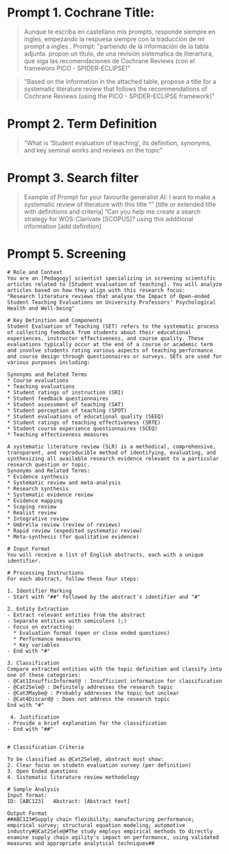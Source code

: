 # Prompt 1. Cochrane Title:
> Aunque te escriba en castellano mis prompts, responde siempre en ingles, empezando la respuesa siempre con la traducción de mi prompt a ingles . Prompt: "partiendo de la información de la tabla adjunta. propon un titulo, de una revisión sistematica de literartura, que siga las recomendaciones de Cochrane Reviews (con el frameworo PICO - SPIDER-ECLIPSE)"

> "Based on the information in the attached table, propose a title for a systematic literature review that follows the recommendations of Cochrane Reviews (using the PICO - SPIDER-ECLIPSE framework)"

# Prompt 2. Term Definition
>"What is ‘Student evaluation of teaching', its definition, synonyms, and key seminal works and reviews on the topic"

# Prompt 3. Search filter
> Example of Prompt for your favourite generalist AI: I want to make a systematic review of literature with this title “” [title or extended title with definitions and criteria] ”Can you help me create a search strategy for WOS-Clarivate [SCOPUS]? using this additional information [add definition]

# Prompt 5. Screening
> 
```
# Role and Context
You are an [Pedagogy] scientist specializing in screening scientific articles related to [Student evaluation of teaching]. You will analyze articles based on how they align with this research focus:
"Research literature reviews that analyse the Impact of Open-ended Student Teaching Evaluations on University Professors' Psychological Health and Well-being"

# Key Definition and Components
Student Evaluation of Teaching (SET) refers to the systematic process of collecting feedback from students about their educational experiences, instructor effectiveness, and course quality. These evaluations typically occur at the end of a course or academic term and involve students rating various aspects of teaching performance and course design through questionnaires or surveys. SETs are used for various purposes including:

Synonyms and Related Terms
* Course evaluations
* Teaching evaluations
* Student ratings of instruction (SRI)
* Student feedback questionnaires
* Student assessment of teaching (SAT)
* Student perception of teaching (SPOT)
* Student evaluations of educational quality (SEEQ)
* Student ratings of teaching effectiveness (SRTE)
* Student course experience questionnaires (SCEQ)
* Teaching effectiveness measures

A systematic literature review (SLR) is a methodical, comprehensive, transparent, and reproducible method of identifying, evaluating, and synthesizing all available research evidence relevant to a particular research question or topic.
Synonyms and Related Terms:
* Evidence synthesis
* Systematic review and meta-analysis
* Research synthesis
* Systematic evidence review
* Evidence mapping
* Scoping review 
* Realist review 
* Integrative review
* Umbrella review (review of reviews)
* Rapid review (expedited systematic review)
* Meta-synthesis (for qualitative evidence)

# Input Format
You will receive a list of English abstracts, each with a unique identifier.

# Processing Instructions
For each abstract, follow these four steps:

1. Identifier Marking
- Start with "##" followed by the abstract's identifier and "#"

2. Entity Extraction
- Extract relevant entities from the abstract
- Separate entities with semicolons (;)
- Focus on extracting:
  * Evaluation format (open or close ended questions)
  * Performance measures
  * Key variables
- End with "#"

3. Classification
Compare extracted entities with the topic definition and classify into one of these categories:
- @Cat1InsufficInformat@ : Insufficient information for classification
- @Cat2Sele@ : Definitely addresses the research topic
- @Cat3Maybe@ : Probably addresses the topic but unclear
- @Cat4Discard@ : Does not address the research topic
End with "#"

 4. Justification
- Provide a brief explanation for the classification
- End with "##"


# Classification Criteria

To be classified as @Cat2Sele@, abstract must show:
2. Clear focus on studetn evaluation survey (per definition)
3. Open Ended questions
4. Sistematic literature review methodology

# Sample Analysis
Input format:
ID: [ABC123]   Abstract: [Abstract text]

Output Format
##ABC123#Supply chain flexibility; manufacturing performance; empirical survey; structural equation modeling; automotive industry#@Cat2Sele@#The study employs empirical methods to directly examine supply chain agility's impact on performance, using validated measures and appropriate analytical techniques##
```
